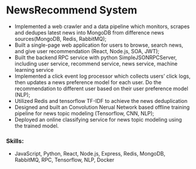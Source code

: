 # NewsRecommend System

- Implemented a web crawler and a data pipeline which monitors, scrapes and dedupes latest news into MongoDB from difference news sources(MongoDB, Redis, RabbitMQ);
- Built a single-page web application for users to browse, search news, and give user recommendation (React, Node.js, SOA, JWT);
- Built the backend RPC service with python SimpleJSONRPCServer, including user service, recommend service, news service, machine learning service
- Implemented a click event log processor which collects users’ click logs, then updates a news preference model for
each user. Do the recommendation to different user based on their user preference model (NLP);
- Utilized Redis and tensorflow TF-IDF to achieve the news deduplication
- Designed and built an Convolution Nerual Network based offline training pipeline for news topic modeling (Tensorflow, CNN, NLP);
- Deployed an online classifying service for news topic modeling using the trained model.

### Skills:
- JavaScript, Python, React, Node.js, Express, Redis, MongoDB, RabbitMQ, RPC, Tensorflow, NLP, Docker

